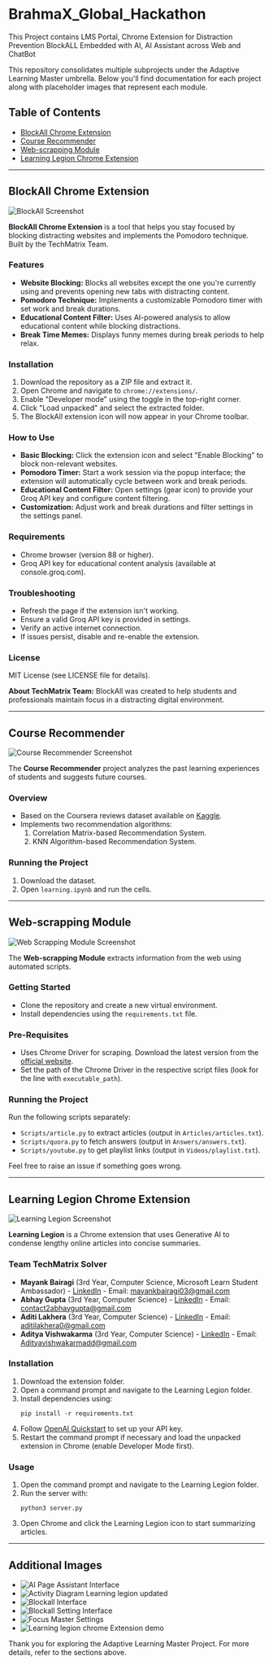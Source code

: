 # BrahmaX_Global_Hackathon
This Project contains LMS Portal, Chrome Extension for Distraction Prevention BlockALL Embedded with AI, AI Assistant across Web and ChatBot




This repository consolidates multiple subprojects under the Adaptive Learning Master umbrella. Below you'll find documentation for each project along with placeholder images that represent each module.

## Table of Contents
- [BlockAll Chrome Extension](#blockall-chrome-extension)
- [Course Recommender](#course-recommender)
- [Web-scrapping Module](#web-scrapping-module)
- [Learning Legion Chrome Extension](#learning-legion-chrome-extension)

---

## BlockAll Chrome Extension

![BlockAll Screenshot](Blockall_Interface.png)

**BlockAll Chrome Extension** is a tool that helps you stay focused by blocking distracting websites and implements the Pomodoro technique. Built by the TechMatrix Team.

### Features
- **Website Blocking:** Blocks all websites except the one you're currently using and prevents opening new tabs with distracting content.
- **Pomodoro Technique:** Implements a customizable Pomodoro timer with set work and break durations.
- **Educational Content Filter:** Uses AI-powered analysis to allow educational content while blocking distractions.
- **Break Time Memes:** Displays funny memes during break periods to help relax.

### Installation
1. Download the repository as a ZIP file and extract it.
2. Open Chrome and navigate to `chrome://extensions/`.
3. Enable "Developer mode" using the toggle in the top-right corner.
4. Click "Load unpacked" and select the extracted folder.
5. The BlockAll extension icon will now appear in your Chrome toolbar.

### How to Use
- **Basic Blocking:** Click the extension icon and select "Enable Blocking" to block non-relevant websites.
- **Pomodoro Timer:** Start a work session via the popup interface; the extension will automatically cycle between work and break periods.
- **Educational Content Filter:** Open settings (gear icon) to provide your Groq API key and configure content filtering.
- **Customization:** Adjust work and break durations and filter settings in the settings panel.

### Requirements
- Chrome browser (version 88 or higher).
- Groq API key for educational content analysis (available at console.groq.com).

### Troubleshooting
- Refresh the page if the extension isn't working.
- Ensure a valid Groq API key is provided in settings.
- Verify an active internet connection.
- If issues persist, disable and re-enable the extension.

### License
MIT License (see LICENSE file for details).

**About TechMatrix Team:** BlockAll was created to help students and professionals maintain focus in a distracting digital environment.

---

## Course Recommender

![Course Recommender Screenshot](./images/course_recommender.png)

The **Course Recommender** project analyzes the past learning experiences of students and suggests future courses.

### Overview
- Based on the Coursera reviews dataset available on [Kaggle](https://www.kaggle.com/septa97/100k-courseras-course-reviews-dataset).
- Implements two recommendation algorithms:
  1. Correlation Matrix-based Recommendation System.
  2. KNN Algorithm-based Recommendation System.

### Running the Project
1. Download the dataset.
2. Open `learning.ipynb` and run the cells.

---

## Web-scrapping Module

![Web Scrapping Module Screenshot](./images/web_scrapping_module.png)

The **Web-scrapping Module** extracts information from the web using automated scripts.

### Getting Started
- Clone the repository and create a new virtual environment.
- Install dependencies using the `requirements.txt` file.

### Pre-Requisites
- Uses Chrome Driver for scraping. Download the latest version from the [official website](https://chromedriver.chromium.org/downloads).
- Set the path of the Chrome Driver in the respective script files (look for the line with `executable_path`).

### Running the Project
Run the following scripts separately:
- `Scripts/article.py` to extract articles (output in `Articles/articles.txt`).
- `Scripts/quora.py` to fetch answers (output in `Answers/answers.txt`).
- `Scripts/youtube.py` to get playlist links (output in `Videos/playlist.txt`).

Feel free to raise an issue if something goes wrong.

---

## Learning Legion Chrome Extension

![Learning Legion Screenshot](./images/learning_legion.png)

**Learning Legion** is a Chrome extension that uses Generative AI to condense lengthy online articles into concise summaries.

### Team TechMatrix Solver
- **Mayank Bairagi** (3rd Year, Computer Science, Microsoft Learn Student Ambassador) - [LinkedIn](https://www.linkedin.com/in/mayank-das-bairagi-18639525a/) - Email: mayankbairagi03@gmail.com
- **Abhay Gupta** (3rd Year, Computer Science) - [LinkedIn](https://www.linkedin.com/in/abhay-gupta-197b17264/) - Email: contact2abhaygupta@gmail.com
- **Aditi Lakhera** (3rd Year, Computer Science) - [LinkedIn](https://www.linkedin.com/in/aditi-lakhera-b628802bb/) - Email: aditilakhera0@gmail.com
- **Aditya Vishwakarma** (3rd Year, Computer Science) - [LinkedIn](https://www.linkedin.com/in/aditya-vishwakarma-897380291/) - Email: Adityavishwakarmadd@gmail.com

### Installation
1. Download the extension folder.
2. Open a command prompt and navigate to the Learning Legion folder.
3. Install dependencies using:
   ```
   pip install -r requirements.txt
   ```
4. Follow [OpenAI Quickstart](https://platform.openai.com/docs/quickstart?context=python) to set up your API key.
5. Restart the command prompt if necessary and load the unpacked extension in Chrome (enable Developer Mode first).

### Usage
1. Open the command prompt and navigate to the Learning Legion folder.
2. Run the server with:
   ```
   python3 server.py
   ```
3. Open Chrome and click the Learning Legion icon to start summarizing articles.

---

## Additional Images

- ![AI Page Assistant Interface](./images/AI%20Page%20Assistant_Interface.png)
- ![Activity Diagram Learning legion updated](./images/Activity_Diagram_Learning_legion_updated.png)
- ![Blockall Interface](./images/Blockall_Interface.png)
- ![Blockall Setting Interface](./images/Blockall_Setting_interface.png)
- ![Focus Master Settings](./images/Focus_Master_Settings.png)
- ![Learning legion chrome Extension demo](./images/Learning_legion_chrome_Extension_demo.png)

Thank you for exploring the Adaptive Learning Master Project. For more details, refer to the sections above. 
